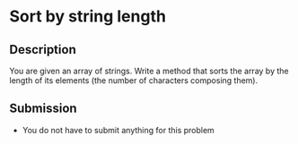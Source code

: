 # Sort by string length

## Description
You are given an array of strings. Write a method that sorts the array by the length of its elements (the number of characters composing them).

## Submission
- You do not have to submit anything for this problem
